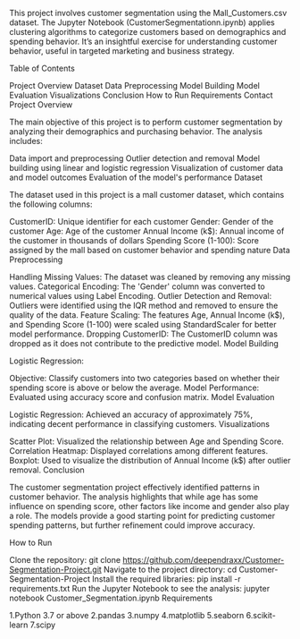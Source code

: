This project involves customer segmentation using the Mall_Customers.csv dataset. The Jupyter Notebook (CustomerSegmentationn.ipynb) applies clustering algorithms to categorize customers based on demographics and spending behavior. It’s an insightful exercise for understanding customer behavior, useful in targeted marketing and business strategy.

Table of Contents

Project Overview
Dataset
Data Preprocessing
Model Building
Model Evaluation
Visualizations
Conclusion
How to Run
Requirements
Contact
Project Overview

The main objective of this project is to perform customer segmentation by analyzing their demographics and purchasing behavior. The analysis includes:

Data import and preprocessing
Outlier detection and removal
Model building using linear and logistic regression
Visualization of customer data and model outcomes
Evaluation of the model's performance
Dataset

The dataset used in this project is a mall customer dataset, which contains the following columns:

CustomerID: Unique identifier for each customer
Gender: Gender of the customer
Age: Age of the customer
Annual Income (k$): Annual income of the customer in thousands of dollars
Spending Score (1-100): Score assigned by the mall based on customer behavior and spending nature
Data Preprocessing

Handling Missing Values: The dataset was cleaned by removing any missing values.
Categorical Encoding: The 'Gender' column was converted to numerical values using Label Encoding.
Outlier Detection and Removal: Outliers were identified using the IQR method and removed to ensure the quality of the data.
Feature Scaling: The features Age, Annual Income (k$), and Spending Score (1-100) were scaled using StandardScaler for better model performance.
Dropping CustomerID: The CustomerID column was dropped as it does not contribute to the predictive model.
Model Building

Logistic Regression:

Objective: Classify customers into two categories based on whether their spending score is above or below the average.
Model Performance: Evaluated using accuracy score and confusion matrix.
Model Evaluation

Logistic Regression: Achieved an accuracy of approximately 75%, indicating decent performance in classifying customers.
Visualizations

Scatter Plot: Visualized the relationship between Age and Spending Score.
Correlation Heatmap: Displayed correlations among different features.
Boxplot: Used to visualize the distribution of Annual Income (k$) after outlier removal.
Conclusion

The customer segmentation project effectively identified patterns in customer behavior. The analysis highlights that while age has some influence on spending score, other factors like income and gender also play a role. The models provide a good starting point for predicting customer spending patterns, but further refinement could improve accuracy.

How to Run

Clone the repository:
   git clone https://github.com/deependraxx/Customer-Segmentation-Project.git
Navigate to the project directory:
   cd Customer-Segmentation-Project
Install the required libraries:
   pip install -r requirements.txt
Run the Jupyter Notebook to see the analysis:
   jupyter notebook Customer_Segmentation.ipynb
Requirements

1.Python 3.7 or above 2.pandas 3.numpy 4.matplotlib 5.seaborn 6.scikit-learn 7.scipy
